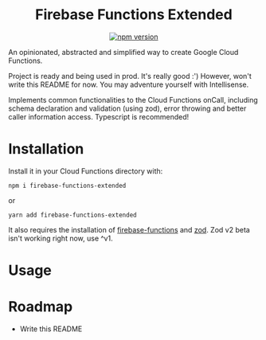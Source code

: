 <div align="center">

# Firebase Functions Extended

[![npm version](https://badge.fury.io/js/firebase-functions-extended.svg)](https://www.npmjs.com/package/firebase-functions-extended)

</div>

An opinionated, abstracted and simplified way to create Google Cloud Functions.

Project is ready and being used in prod. It's really good :') However, won't write this README for now. You may adventure yourself with Intellisense.

Implements common functionalities to the Cloud Functions onCall, including schema declaration and validation (using zod), error throwing and better caller information access. Typescript is recommended!

# Installation

Install it in your Cloud Functions directory with:

`npm i firebase-functions-extended`

or

`yarn add firebase-functions-extended`

It also requires the installation of [firebase-functions](https://github.com/firebase/firebase-functions) and [zod](https://github.com/vriad/zod). Zod v2 beta isn't working right now, use ^v1.

# Usage

# Roadmap

* Write this README
